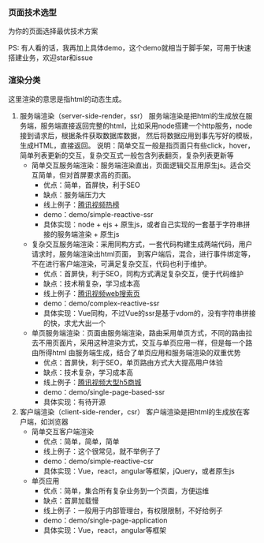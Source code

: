 ### 页面技术选型
为你的页面选择最优技术方案

PS: 有人看的话，我再加上具体demo，这个demo就相当于脚手架，可用于快速搭建业务，欢迎star和issue

### 渲染分类
这里渲染的意思是指html的动态生成。
1. 服务端渲染（server-side-render，ssr）
服务端渲染是把html的生成放在服务端，服务端直接返回完整的html，比如采用node搭建一个http服务，node接到请求后，根据条件获取数据库数据，
然后将数据应用到事先写好的模板，生成HTML，直接返回。
说明：简单交互一般是指页面只有些click，hover，简单列表更新的交互，复杂交互式一般包含列表翻页，复杂列表更新等
    * 简单交互服务端渲染：服务端渲染直出，页面逻辑交互用原生js。适合交互简单，但对首屏要求高的页面。
        * 优点：简单，首屏快，利于SEO
        * 缺点：服务端压力大
        * 线上例子：[腾讯视频热榜](https://v.qq.com/x/hotlist/search)  
        * demo：demo/simple-reactive-ssr
        * 具体实现：node + ejs + 原生js，或者自己实现的一套基于字符串拼接的服务端渲染 + 原生js   
    * 复杂交互服务端渲染：采用同构方式，一套代码构建生成两端代码，用户请求时，服务端渲染出html页面，
    到客户端后，混合，进行事件绑定等，不在进行客户端渲染，可满足复杂交互，代码也利于维护。
        * 优点：首屏快，利于SEO，同构方式满足复杂交互，便于代码维护
        * 缺点：技术稍复杂，学习成本高
        * 线上例子：[腾讯视频web搜索页](https://v.qq.com/x/search/?q=杨超越&stag=102&smartbox_ab=)  
        * demo：demo/complex-reactive-ssr
        * 具体实现：Vue同构，不过Vue的ssr是基于vdom的，没有字符串拼接的快，求尤大出一个
    * 单页服务端渲染：页面由服务端渲染，路由采用单页方式，不同的路由拉去不用页面片，采用这种渲染方式，交互与单页应用一样，但是每一个路由所得html
    由服务端生成，结合了单页应用和服务端渲染的双重优势
        * 优点：首屏快，利于SEO，单页路由方式大大提高用户体验
        * 缺点：技术复杂，学习成本高
        * 线上例子：[腾讯视频大型h5商城](https://mall.video.qq.com/) 
        * demo：demo/single-page-based-ssr
        * 具体实现：有待开源
2. 客户端渲染（client-side-render，csr）
客户端渲染是把html的生成放在客户端，如浏览器
    * 简单交互客户端渲染
        * 优点：简单，简单，简单
        * 线上例子：这个很常见，就不举例子了
        * demo：demo/simple-reactive-csr
        * 具体实现：Vue，react，angular等框架，jQuery，或者原生js
    * 单页应用
        * 优点：简单，集合所有复杂业务到一个页面，方便运维
        * 缺点：首屏加载慢
        * 线上例子：一般用于内部管理台，有权限限制，不好给例子
        * demo：demo/single-page-application
        * 具体实现：Vue，react，angular等框架
